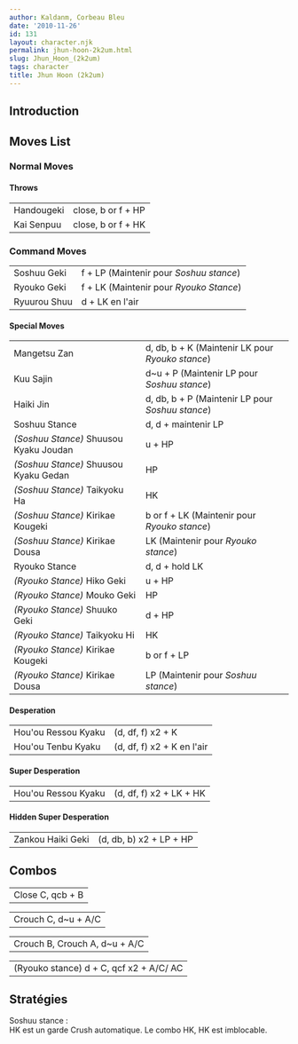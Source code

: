 ```yaml
---
author: Kaldanm, Corbeau Bleu
date: '2010-11-26'
id: 131
layout: character.njk
permalink: jhun-hoon-2k2um.html
slug: Jhun_Hoon_(2k2um)
tags: character
title: Jhun Hoon (2k2um)
---
```


## Introduction

## Moves List

### Normal Moves

#### Throws

|            |                    |
|------------|--------------------|
| Handougeki | close, b or f + HP |
| Kai Senpuu | close, b or f + HK |

### Command Moves

|              |                                         |
|--------------|-----------------------------------------|
| Soshuu Geki  | f + LP (Maintenir pour *Soshuu stance*) |
| Ryouko Geki  | f + LK (Maintenir pour *Ryouko Stance*) |
| Ryuurou Shuu | d + LK en l'air                         |

#### Special Moves

|                                        |                                                  |
|----------------------------------------|--------------------------------------------------|
| Mangetsu Zan                           | d, db, b + K (Maintenir LK pour *Ryouko stance*) |
| Kuu Sajin                              | d\~u + P (Maintenir LP pour *Soshuu stance*)     |
| Haiki Jin                              | d, db, b + P (Maintenir LP pour *Soshuu stance*) |
| Soshuu Stance                          | d, d + maintenir LP                              |
| *(Soshuu Stance)* Shuusou Kyaku Joudan | u + HP                                           |
| *(Soshuu Stance)* Shuusou Kyaku Gedan  | HP                                               |
| *(Soshuu Stance)* Taikyoku Ha          | HK                                               |
| *(Soshuu Stance)* Kirikae Kougeki      | b or f + LK (Maintenir pour *Ryouko stance*)     |
| *(Soshuu Stance)* Kirikae Dousa        | LK (Maintenir pour *Ryouko stance*)              |
| Ryouko Stance                          | d, d + hold LK                                   |
| *(Ryouko Stance)* Hiko Geki            | u + HP                                           |
| *(Ryouko Stance)* Mouko Geki           | HP                                               |
| *(Ryouko Stance)* Shuuko Geki          | d + HP                                           |
| *(Ryouko Stance)* Taikyoku Hi          | HK                                               |
| *(Ryouko Stance)* Kirikae Kougeki      | b or f + LP                                      |
| *(Ryouko Stance)* Kirikae Dousa        | LP (Maintenir pour *Soshuu stance*)              |

#### Desperation

|                     |                            |
|---------------------|----------------------------|
| Hou'ou Ressou Kyaku | (d, df, f) x2 + K          |
| Hou'ou Tenbu Kyaku  | (d, df, f) x2 + K en l'air |

#### Super Desperation

|                     |                         |
|---------------------|-------------------------|
| Hou'ou Ressou Kyaku | (d, df, f) x2 + LK + HK |

#### Hidden Super Desperation

|                   |                         |
|-------------------|-------------------------|
| Zankou Haiki Geki | (d, db, b) x2 + LP + HP |

## Combos

|                  |
|------------------|
| Close C, qcb + B |

|                      |
|----------------------|
| Crouch C, d\~u + A/C |

|                                |
|--------------------------------|
| Crouch B, Crouch A, d\~u + A/C |

|                                         |
|-----------------------------------------|
| (Ryouko stance) d + C, qcf x2 + A/C/ AC |

## Stratégies

Soshuu stance :  
HK est un garde Crush automatique. Le combo HK, HK est imblocable.